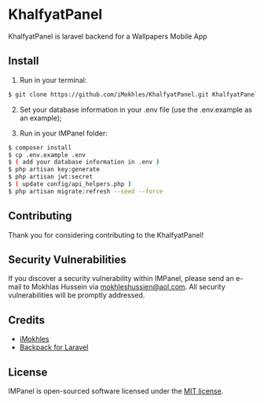 # KhalfyatPanel

KhalfyatPanel is laravel backend for a Wallpapers Mobile App

## Install

1) Run in your terminal:

``` bash
$ git clone https://github.com/iMokhles/KhalfyatPanel.git KhalfyatPanel
```

2) Set your database information in your .env file (use the .env.example as an example);

3) Run in your IMPanel folder:
``` bash
$ composer install
$ cp .env.example .env
$ ( add your database information in .env )
$ php artisan key:generate
$ php artisan jwt:secret
$ ( update config/api_helpers.php )
$ php artisan migrate:refresh --seed --force
```

## Contributing

Thank you for considering contributing to the KhalfyatPanel!

## Security Vulnerabilities

If you discover a security vulnerability within IMPanel, please send an e-mail to Mokhlas Hussein via [mokhleshussien@aol.com](mailto:mokhleshussien@aol.com). All security vulnerabilities will be promptly addressed.

## Credits

- [iMokhles](http://github.com/imokhles)
- [Backpack for Laravel](https://github.com/Laravel-Backpack)


## License

IMPanel is open-sourced software licensed under the [MIT license](https://opensource.org/licenses/MIT).
